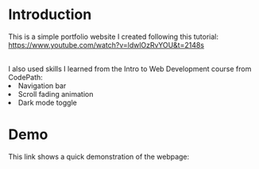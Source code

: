 # Introduction
This is a simple portfolio website I created following this tutorial: <br>
https://www.youtube.com/watch?v=ldwlOzRvYOU&t=2148s

<br>
I also used skills I learned from the Intro to Web Development course from CodePath:
<li>Navigation bar</li>
<li>Scroll fading animation</li>
<li>Dark mode toggle</li>

# Demo
This link shows a quick demonstration of the webpage:
